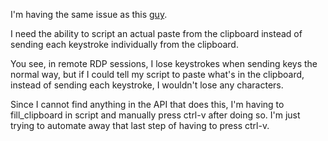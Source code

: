 I'm having the same issue as this [guy](https://groups.google.com/g/autokey-users/c/2ZxvpRy5Iag/m/ctThDLbKBAAJ?pli=1).

I need the ability to script an actual paste from the clipboard instead of sending each keystroke individually from the clipboard.

You see, in remote RDP sessions, I lose keystrokes when sending keys the normal way, but if I could tell my script to paste what's in the clipboard, instead of sending each keystroke, I wouldn't lose any characters.

Since I cannot find anything in the API that does this, I'm having to fill_clipboard in script and manually press ctrl-v after doing so. I'm just trying to automate away that last step of having to press ctrl-v.